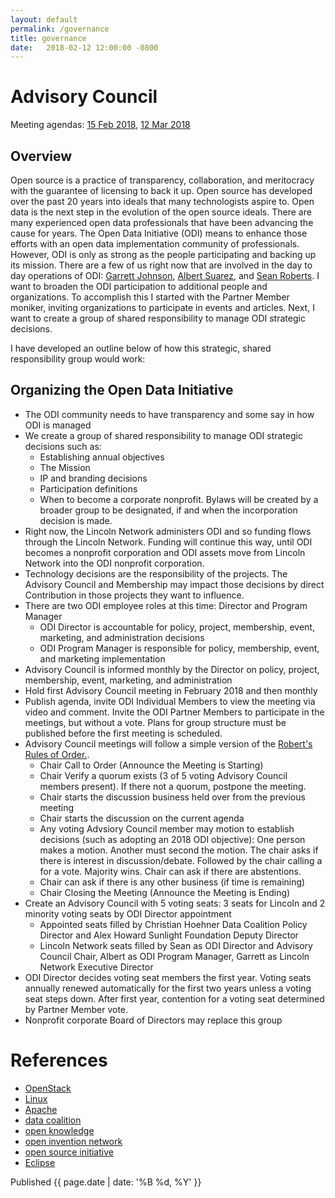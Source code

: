 ```yaml
---
layout: default
permalink: /governance
title: governance
date:   2018-02-12 12:00:00 -0800
---
```


# Advisory Council
Meeting agendas: [15 Feb 2018](https://docs.google.com/document/d/1Z82xg_sW-8wNifRwegm_MIn8M0n1wKU2THkK6nwx27c/edit?usp=sharing), [12 Mar 2018](https://docs.google.com/document/d/13No6EIjtrVDbQbOBEA-YpR-9ZgsQFZ5CR27NSROb6Hg)
## Overview
Open source is a practice of transparency, collaboration, and meritocracy with the guarantee of licensing to back it up. Open source has developed over the past 20 years into ideals that many technologists aspire to. Open data is the next step in the evolution of the open source ideals. There are many experienced open data professionals that have been advancing the cause for years. The Open Data Initiative (ODI) means to enhance those efforts with an open data implementation community of professionals. However, ODI is only as strong as the people participating and backing up its mission. There are a few of us right now that are involved in the day to day operations of ODI: [Garrett Johnson](https://www.linkedin.com/in/garrettwjohnson/), [Albert Suarez](https://www.linkedin.com/in/albert-suarez-iv-881955138/), and [Sean Roberts](https://www.linkedin.com/in/sarob/). I want to broaden the ODI participation to additional people and organizations. To accomplish this I started with the Partner Member moniker, inviting organizations to participate in events and articles. Next, I want to create a group of shared responsibility to manage ODI strategic decisions.

I have developed an outline below of how this strategic, shared responsibility group would work: 

## Organizing the Open Data Initiative
* The ODI community needs to have transparency and some say in how ODI is managed
* We create a group of shared responsibility to manage ODI strategic decisions such as: 
  * Establishing annual objectives
  * The Mission
  * IP and branding decisions
  * Participation definitions
  * When to become a corporate nonprofit. Bylaws will be created by a broader group to be designated, if and when the incorporation decision is made.
* Right now, the Lincoln Network administers ODI and so funding flows through the Lincoln Network. Funding will continue this way, until ODI becomes a nonprofit corporation and ODI assets move from Lincoln Network into the ODI nonprofit corporation.
* Technology decisions are the responsibility of the projects. The Advisory Council and Membership may impact those decisions by direct Contribution in those projects they want to influence.
* There are two ODI employee roles at this time: Director and Program Manager
  * ODI Director is accountable for policy, project, membership, event, marketing, and administration decisions
  * ODI Program Manager is responsible for policy, membership, event, and marketing implementation
* Advisory Council is informed monthly by the Director on policy, project, membership, event, marketing, and administration 
* Hold first Advisory Council meeting in February 2018 and then monthly
* Publish agenda, invite ODI Individual Members to view the meeting via video and comment. Invite the ODI Partner Members to participate in the meetings, but without a vote. Plans for group structure must be published before the first meeting is scheduled. 
* Advisory Council meetings will follow a simple version of the [Robert's Rules of Order.](https://en.wikipedia.org/wiki/Robert%27s_Rules_of_Order).
  * Chair Call to Order (Announce the Meeting is Starting)
  * Chair Verify a quorum exists (3 of 5 voting Advisory Council members present). If there not a quorum, postpone the meeting.
  * Chair starts the discussion business held over from the previous meeting
  * Chair starts the discussion on the current agenda
  * Any voting Advsiory Council member may motion to establish decisions (such as adopting an 2018 ODI objective): One person makes a motion. Another must second the motion. The chair asks if there is interest in discussion/debate. Followed by the chair calling a for a vote. Majority wins. Chair can ask if there are abstentions.
  * Chair can ask if there is any other business (if time is remaining)
  * Chair Closing the Meeting (Announce the Meeting is Ending)
* Create an Advisory Council with 5 voting seats: 3 seats for Lincoln and 2 minority voting seats by ODI Director appointment
  * Appointed seats filled by Christian Hoehner Data Coalition Policy Director and Alex Howard Sunlight Foundation Deputy Director
  * Lincoln Network seats filled by Sean as ODI Director and Advisory Council Chair, Albert as ODI Program Manager, Garrett as Lincoln Network Executive Director
* ODI Director decides voting seat members the first year. Voting seats annually renewed automatically for the first two years unless a voting seat steps down. After first year, contention for a voting seat determined by Partner Member vote.
* Nonprofit corporate Board of Directors may replace this group

# References
* [OpenStack ](https://docs.openstack.org/project-team-guide/introduction.html)
* [Linux ](https://www.linuxfoundation.org/bylaws/ )
* [Apache ](https://www.apache.org/foundation/governance/ )
* [data coalition ](https://www.datacoalition.org/about/ )
* [open knowledge ](https://okfn.org/team/governance/ )
* [open invention network ](http://www.openinventionnetwork.com/press-room/faqs/ )
* [open source initiative ](https://opensource.org/bylaws )
* [Eclipse ](http://www.eclipse.org/org/documents/)


Published {{ page.date | date: '%B %d, %Y' }}
